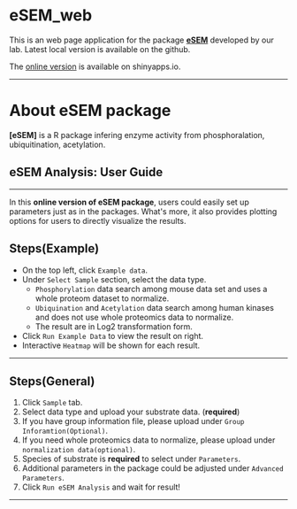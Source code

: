 # eSEM_web

This is an web page application for the package **[eSEM](https://github.com/Wanglab-UTHSC/eSEM)** developed by our lab.
Latest local version is available on the github.

The [online version](https://esem.shinyapps.io/eSEM_rshiny/) is available on shinyapps.io.

---

# About eSEM package
**[eSEM]** is a R package infering enzyme activity from phosphoralation, ubiquitination, acetylation.

## eSEM Analysis: User Guide

---
In this **online version of eSEM package**, users could easily set up parameters just as in the packages. What's more, it also provides plotting options for users to directly visualize the results.  

## Steps(Example)

- On the top left, click `Example data`. 
- Under `Select Sample` section, select the data type.
  - `Phosphorylation` data search among mouse data set and uses a whole proteom dataset to normalize.
  - `Ubiquination` and `Acetylation` data search among human kinases and does not use whole proteomics data to normalize.
  - The result are in Log2 transformation form.
- Click `Run Example Data` to view the result on right.
- Interactive `Heatmap` will be shown for each result.

---

## Steps(General)

1.  Click `Sample` tab.
2.  Select data type and upload your substrate data. (**required**)
3.  If you have group information file, please upload under `Group Inforamtion(Optional)`.
4.  If you need whole proteomics data to normalize, please upload under `normalization data(optional)`.
5.  Species of substrate is **required** to select under `Parameters`.
6.  Additional parameters in the package could be adjusted under `Advanced Parameters`.
7.  Click `Run eSEM Analysis` and wait for result!

---
